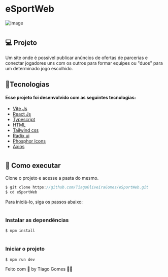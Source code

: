 # eSportWeb

![image](https://user-images.githubusercontent.com/70171892/191591854-1a9d8c68-8a9d-43e6-afe0-9e6adb4f397a.png)


# <h2>💻 Projeto</h2>

Um site onde é possivel publicar anúncios de ofertas de parcerias e conectar jogadores uns com os outros para formar equipes ou "duos" para um determinado jogo 
escolhido.

<h2>🧪Tecnologias</h2>
<h4>Esse projeto foi desenvolvido com as seguintes tecnologias: </h4>

* [Vite Js](https://vitejs.dev)
* [React Js](https://reactjs.org)
* [Typescript](https://www.typescriptlang.org)
* [HTML](https://developer.mozilla.org/pt-BR/docs/Web/html)
* [Tailwind css](https://tailwindcss.com)
* [Radix ui](https://www.radix-ui.com)
* [Phosphor Icons](https://phosphoricons.com)
* [Axios](https://axios-http.com)


# <h2>🚀 Como executar</h2>
Clone o projeto e acesse a pasta do mesmo.

```javascript
$ git clone https://github.com/TiagoOliveiraGomes/eSportWeb.git
$ cd eSportWeb
```
Para iniciá-lo, siga os passos abaixo:

# <h3>Instalar as dependências</h3>
```javascript
$ npm install
```

# <h3>Iniciar o projeto</h3>
```javascript
$ npm run dev
```

Feito com 🧡 by Tiago Gomes 👋🏻 
